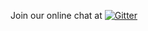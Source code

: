 
Join our online chat at [![Gitter](https://badges.gitter.im/NLP/gitter.svg)](https://gitter.im/nlp)
